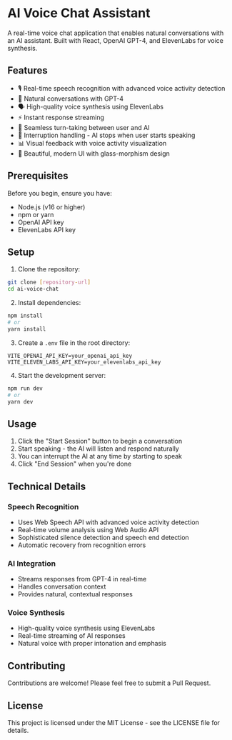 # AI Voice Chat Assistant

A real-time voice chat application that enables natural conversations with an AI assistant. Built with React, OpenAI GPT-4, and ElevenLabs for voice synthesis.

## Features

- 🎙️ Real-time speech recognition with advanced voice activity detection
- 🤖 Natural conversations with GPT-4
- 🗣️ High-quality voice synthesis using ElevenLabs
- ⚡ Instant response streaming
- 🔄 Seamless turn-taking between user and AI
- 🎯 Interruption handling - AI stops when user starts speaking
- 📊 Visual feedback with voice activity visualization
- 💫 Beautiful, modern UI with glass-morphism design

## Prerequisites

Before you begin, ensure you have:
- Node.js (v16 or higher)
- npm or yarn
- OpenAI API key
- ElevenLabs API key

## Setup

1. Clone the repository:
```bash
git clone [repository-url]
cd ai-voice-chat
```

2. Install dependencies:
```bash
npm install
# or
yarn install
```

3. Create a `.env` file in the root directory:
```env
VITE_OPENAI_API_KEY=your_openai_api_key
VITE_ELEVEN_LABS_API_KEY=your_elevenlabs_api_key
```

4. Start the development server:
```bash
npm run dev
# or
yarn dev
```

## Usage

1. Click the "Start Session" button to begin a conversation
2. Start speaking - the AI will listen and respond naturally
3. You can interrupt the AI at any time by starting to speak
4. Click "End Session" when you're done

## Technical Details

### Speech Recognition
- Uses Web Speech API with advanced voice activity detection
- Real-time volume analysis using Web Audio API
- Sophisticated silence detection and speech end detection
- Automatic recovery from recognition errors

### AI Integration
- Streams responses from GPT-4 in real-time
- Handles conversation context
- Provides natural, contextual responses

### Voice Synthesis
- High-quality voice synthesis using ElevenLabs
- Real-time streaming of AI responses
- Natural voice with proper intonation and emphasis

## Contributing

Contributions are welcome! Please feel free to submit a Pull Request.

## License

This project is licensed under the MIT License - see the LICENSE file for details. 